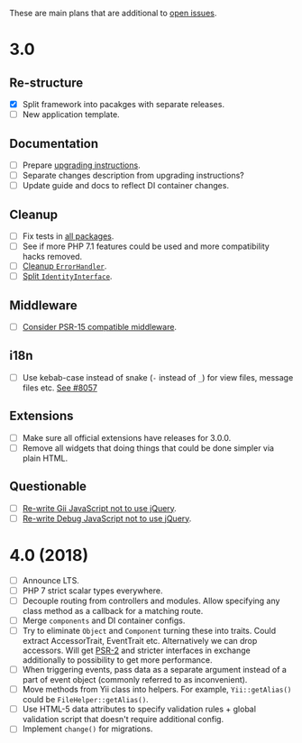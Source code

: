 These are main plans that are additional to [open issues](https://github.com/yiisoft/yii-core/milestones/3.0.0).

# 3.0

## Re-structure

- [x] Split framework into pacakges with separate releases.
- [ ] New application template.

## Documentation

- [ ] Prepare [upgrading instructions](https://github.com/yiisoft/yii-core/blob/master/UPGRADE.md).
- [ ] Separate changes description from upgrading instructions?
- [ ] Update guide and docs to reflect DI container changes.

## Cleanup

- [ ] Fix tests in [all packages].
- [ ] See if more PHP 7.1 features could be used and more compatibility hacks removed.
- [ ] [Cleanup `ErrorHandler`](https://github.com/yiisoft/yii2/issues/14348).
- [ ] [Split `IdentityInterface`](https://github.com/yiisoft/yii2/issues/13825).

## Middleware

- [ ] [Consider PSR-15 compatible middleware](https://github.com/yiisoft/yii2/issues/15438).

## i18n

- [ ] Use kebab-case instead of snake (`-` instead of `_`) for view files, message files etc. [See #8057](https://github.com/yiisoft/yii2/pull/8057)

## Extensions

- [ ] Make sure all official extensions have releases for 3.0.0.
- [ ] Remove all widgets that doing things that could be done simpler via plain HTML.

## Questionable

- [ ] [Re-write Gii JavaScript not to use jQuery](https://github.com/yiisoft/yii2-gii/issues/282).
- [ ] [Re-write Debug JavaScript not to use jQuery](https://github.com/yiisoft/yii2-debug/issues/246).

# 4.0 (2018)

- [ ] Announce LTS.
- [ ] PHP 7 strict scalar types everywhere.
- [ ] Decouple routing from controllers and modules. Allow specifying any class method as a callback for a matching route.
- [ ] Merge `components` and DI container configs.
- [ ] Try to eliminate `Object` and `Component` turning these into traits. Could extract AccessorTrait, EventTrait etc. Alternatively we can drop accessors. Will get [PSR-2](https://github.com/yiisoft/yii2/issues/11956) and stricter interfaces in exchange additionally to possibility to get more performance.
- [ ] When triggering events, pass data as a separate argument instead of a part of event object (commonly referred to as inconvenient).
- [ ] Move methods from Yii class into helpers. For example, `Yii::getAlias()` could be `FileHelper::getAlias()`.
- [ ] Use HTML-5 data attributes to specify validation rules + global validation script that doesn't require additional config.
- [ ] Implement `change()` for migrations.

[all packages]: https://github.com/yiisoft/docs/blob/master/packages.md
